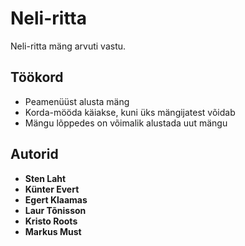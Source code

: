# Neli-ritta

Neli-ritta mäng arvuti vastu.

## Töökord

* Peamenüüst alusta mäng
* Korda-mööda käiakse, kuni üks mängijatest võidab
* Mängu lõppedes on võimalik alustada uut mängu

## Autorid

* **Sten Laht** 
* **Künter Evert** 
* **Egert Klaamas** 
* **Laur Tõnisson** 
* **Kristo Roots** 
* **Markus Must** 
